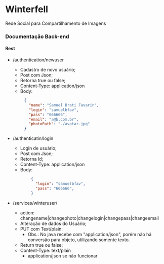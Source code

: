 # Winterfell
Rede Social para Compartilhamento de Imagens

### Documentação Back-end

#### Rest
* /authentication/newuser
    * Cadastro de novo usuário;
    * Post com Json;
    * Retorna true ou false;
    * Content-Type: application/json 
    * Body: 
   ```json
        {
          "name": "Samuel Brati Favarin",
          "login": "samuelbfav",
          "pass": "666666",
          "email": "a@b.com.br",
          "photoPath": "./avatar.jpg"
        }
   ```

* /authenticatin/login
   * Login de usuário;
   * Post com Json;
   * Retorna Id;
   * Content-Type: application/json 
   * Body: 
   ```json
           {
             "login": "samuelbfav",
             "pass": "666666",
           }
   ```
 * /services/winteruser/<action>
   * action: changename|changephoto|changelogin|changepass|changeemail
   * Alteração de dados do Usuário;
   * PUT com Text/plain:
      * Obs.: No java recebe com "application/json", porém não há conversão para objeto, utilizando somente texto.
   * Return true ou false;
   * Content-Type: text/plain 
      * application/json se não funcionar
      
 
   






